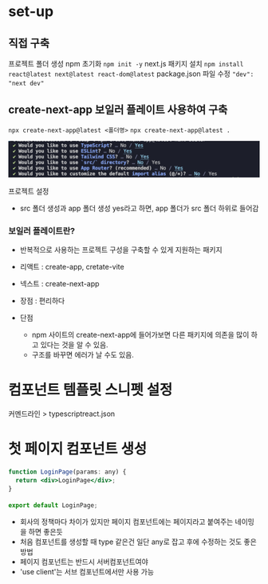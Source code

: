 # set-up

## 직접 구축

프로젝트 폴더 생성
npm 초기화
`npm init -y`
next.js 패키지 설치
`npm install react@latest next@latest react-dom@latest`
package.json 파일 수정
`"dev": "next dev"`

## create-next-app 보일러 플레이트 사용하여 구축

`npx create-next-app@latest <폴더명>`
`npx create-next-app@latest .`

![alt text](image-3.png)

프로젝트 설정

- src 폴더 생성과 app 폴더 생성 yes라고 하면, app 폴더가 src 폴더 하위로 들어감

### 보일러 플레이트란?

- 반복적으로 사용하는 프로젝트 구성을 구축할 수 있게 지원하는 패키지
- 리액트 : create-app, cretate-vite
- 넥스트 : create-next-app

- 장점 : 편리하다
- 단점
  - npm 사이트의 create-next-app에 들어가보면 다른 패키지에 의존을 많이 하고 있다는 것을 알 수 있음.
  - 구조를 바꾸면 에러가 날 수도 있음.

# 컴포넌트 템플릿 스니펫 설정

커멘드라인 > typescriptreact.json

# 첫 페이지 컴포넌트 생성

```jsx
function LoginPage(params: any) {
  return <div>LoginPage</div>;
}

export default LoginPage;
```

- 회사의 정책마다 차이가 있지만 페이지 컴포넌트에는 페이지라고 붙여주는 네이밍을 하면 좋은듯
- 처음 컴포넌트를 생성할 때 type 같은건 일단 any로 잡고 후에 수정하는 것도 좋은 방법
- 페이지 컴포넌트는 반드시 서버컴포넌트여야
- 'use client'는 서브 컴포넌트에서만 사용 가능
